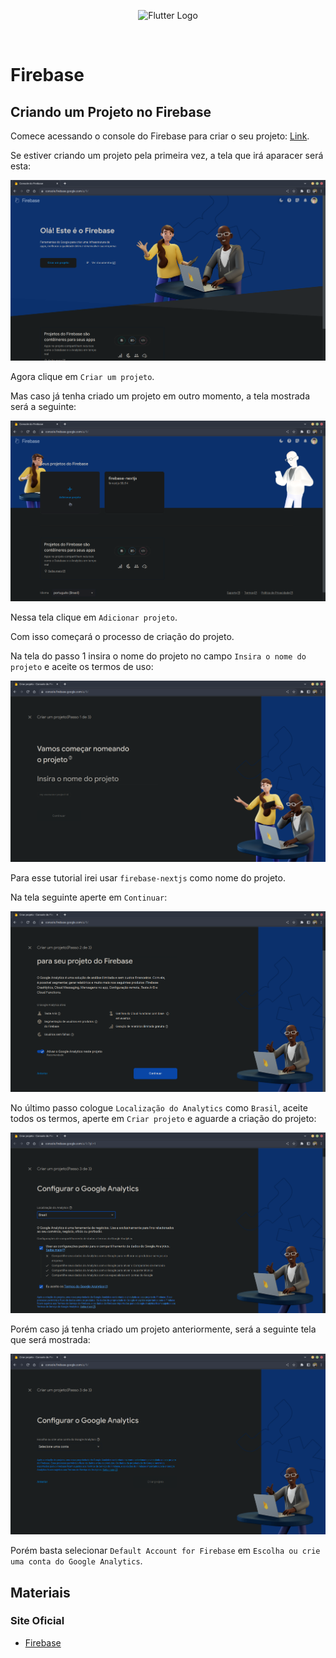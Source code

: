 <p align="center">
    <image src="../logos/firebase-logo.png" height="150px" alt="Flutter Logo" />
</p>

</br>

# Firebase

## Criando um Projeto no Firebase

Comece acessando o console do Firebase para criar o seu projeto: [Link](https://console.firebase.google.com/).

Se estiver criando um projeto pela primeira vez, a tela que irá aparacer será esta:

<img src="images/home-screen.png" alt="Home screen" />

Agora clique em `Criar um projeto`.

Mas caso já tenha criado um projeto em outro momento, a tela mostrada será a seguinte:

<img src="images/add-project-screen.png" alt="Add project screen" />

Nessa tela clique em `Adicionar projeto`.

Com isso começará o processo de criação do projeto.

Na tela do passo 1 insira o nome do projeto no campo `Insira o nome do projeto` e aceite os termos de uso:

<img src="images/screen-for-defining-the-project-name.png" alt="Screen for defining the project name" />

Para esse tutorial irei usar `firebase-nextjs` como nome do projeto.

Na tela seguinte aperte em `Continuar`:

<img src="images/google-analytics-screen.png" alt="Google analytics screen" />

</br>

No último passo cologue `Localização do Analytics` como `Brasil`, aceite todos os termos, aperte em `Criar projeto` e aguarde a criação do projeto:

<img src="images/google-analytics-setup-screen.png" alt="Google analytics setup screen" />

Porém caso já tenha criado um projeto anteriormente, será a seguinte tela que será mostrada:

<img src="images/configure-google-analytics-screen.png" alt="Configure google analytics screen" />

Porém basta selecionar `Default Account for Firebase` em `Escolha ou crie uma conta do Google Analytics`.

## Materiais

### Site Oficial

- [Firebase](https://firebase.google.com/?hl=pt-br)

